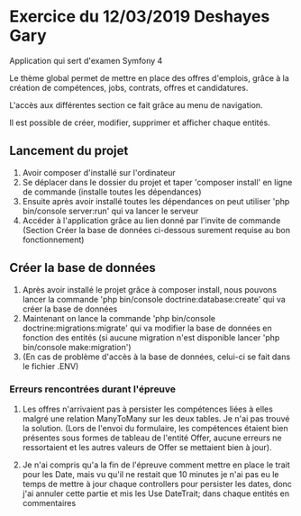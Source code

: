 # Exercice du 12/03/2019 Deshayes Gary
Application qui sert d'examen Symfony 4

Le thème global permet de mettre en place des offres d'emplois, grâce à la création de compétences, jobs, contrats, offres et candidatures.

L'accès aux différentes section ce fait grâce au menu de navigation.

Il est possible de créer, modifier, supprimer et afficher chaque entités.

## Lancement du projet
1. Avoir composer d'installé sur l'ordinateur
2. Se déplacer dans le dossier du projet et taper 'composer install' en ligne de commande (installe toutes les dépendances)
3. Ensuite après avoir installé toutes les dépendances on peut utiliser 'php bin/console server:run' qui va lancer le serveur
4. Accéder à l'application grâce au lien donné par l'invite de commande (Section Créer la base de données ci-dessous surement requise au bon fonctionnement)

## Créer la base de données
1. Après avoir installé le projet grâce à composer install, nous pouvons lancer la commande 'php bin/console doctrine:database:create' qui va créer la base de données
2. Maintenant on lance la commande 'php bin/console doctrine:migrations:migrate' qui va modifier la base de données en fonction des entités (si aucune migration n'est disponible lancer 'php bin/console make:migration')
3. (En cas de problème d'accès à la base de données, celui-ci se fait dans le fichier .ENV)

### Erreurs rencontrées durant l'épreuve
1. Les offres n'arrivaient pas à persister les compétences liées à elles malgré une relation ManyToMany sur les deux tables.
Je n'ai pas trouvé la solution. (Lors de l'envoi du formulaire, les compétences étaient bien présentes sous formes de tableau de l'entité Offer, aucune erreurs ne ressortaient et les autres valeurs de Offer se mettaient bien à jour).

2. Je n'ai compris qu'a la fin de l'épreuve comment mettre en place le trait pour les Date, mais vu qu'il ne restait que 10 minutes je n'ai pas eu le temps de mettre à jour chaque controllers pour persister les dates, donc j'ai annuler cette partie et mis les Use DateTrait; dans chaque entités en commentaires 